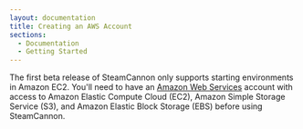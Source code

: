 ```yaml
---
layout: documentation
title: Creating an AWS Account
sections:
  - Documentation
  - Getting Started
---
```


The first beta release of SteamCannon only supports starting
environments in Amazon EC2. You'll need to have an [Amazon Web
Services][aws] account with access to Amazon Elastic Compute Cloud
(EC2), Amazon Simple Storage Service (S3), and Amazon Elastic Block
Storage (EBS) before using SteamCannon.

[aws]: http://aws.amazon.com
